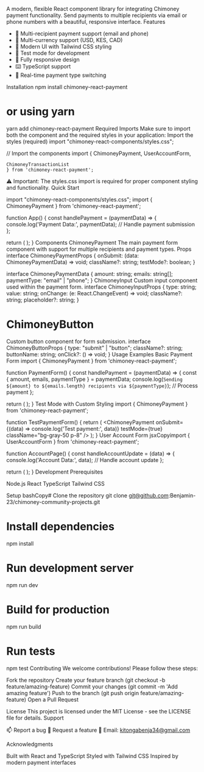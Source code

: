 A modern, flexible React component library for integrating Chimoney payment functionality. Send payments to multiple recipients via email or phone numbers with a beautiful, responsive interface.
Features

- 🎯 Multi-recipient payment support (email and phone)
- 💱 Multi-currency support (USD, KES, CAD)
- 🎨 Modern UI with Tailwind CSS styling
- 🧪 Test mode for development
- 📱 Fully responsive design
- ⌨️ TypeScript support
- 🔄 Real-time payment type switching

Installation
npm install chimoney-react-payment

# or using yarn

yarn add chimoney-react-payment
Required Imports
Make sure to import both the component and the required styles in your application:
Import the styles (required)
import "chimoney-react-components/styles.css";

// Import the components
import {
ChimoneyPayment,
UserAccountForm,

```
ChimoneyTransactionList
} from 'chimoney-react-payment';
```

⚠️ Important: The styles.css import is required for proper component styling and functionality.
Quick Start

import "chimoney-react-components/styles.css";
import { ChimoneyPayment } from 'chimoney-react-payment';

function App() {
const handlePayment = (paymentData) => {
console.log('Payment Data:', paymentData);
// Handle payment submission
};

return (
<ChimoneyPayment
      onSubmit={handlePayment}
      testMode={false}
      className="max-w-md mx-auto"
    />
);
}
Components
ChimoneyPayment
The main payment form component with support for multiple recipients and payment types.
Props
interface ChimoneyPaymentProps {
onSubmit: (data: ChimoneyPaymentData) => void;
className?: string;
testMode?: boolean;
}

interface ChimoneyPaymentData {
amount: string;
emails: string[];
paymentType: "email" | "phone";
}
ChimoneyInput
Custom input component used within the payment form.
interface ChimoneyInputProps {
type: string;
value: string;
onChange: (e: React.ChangeEvent) => void;
className?: string;
placeholder?: string;
}

# ChimoneyButton

Custom button component for form submission.
interface ChimoneyButtonProps {
type: "submit" | "button";
className?: string;
buttonName: string;
onClick?: () => void;
}
Usage Examples
Basic Payment Form
import { ChimoneyPayment } from 'chimoney-react-payment';

function PaymentForm() {
const handlePayment = (paymentData) => {
const { amount, emails, paymentType } = paymentData;
console.log(`Sending ${amount} to ${emails.length} recipients via ${paymentType}`);
// Process payment
};

return (
<ChimoneyPayment
      onSubmit={handlePayment}
      className="max-w-lg mx-auto p-4"
    />
);
}
Test Mode with Custom Styling
import { ChimoneyPayment } from 'chimoney-react-payment';

function TestPaymentForm() {
return (
<ChimoneyPayment
onSubmit={(data) => console.log('Test payment:', data)}
testMode={true}
className="bg-gray-50 p-8"
/>
);
}
User Account Form
jsxCopyimport { UserAccountForm } from 'chimoney-react-payment';

function AccountPage() {
const handleAccountUpdate = (data) => {
console.log('Account Data:', data);
// Handle account update
};

return (
<UserAccountForm
      onSubmit={handleAccountUpdate}
      className="max-w-md mx-auto"
    />
);
}
Development
Prerequisites

Node.js
React
TypeScript
Tailwind CSS

Setup
bashCopy# Clone the repository
git clone git@github.com:Benjamin-23/chimoney-community-projects.git

# Install dependencies

npm install

# Run development server

npm run dev

# Build for production

npm run build

# Run tests

npm test
Contributing
We welcome contributions! Please follow these steps:

Fork the repository
Create your feature branch (git checkout -b feature/amazing-feature)
Commit your changes (git commit -m 'Add amazing feature')
Push to the branch (git push origin feature/amazing-feature)
Open a Pull Request

License
This project is licensed under the MIT License - see the LICENSE file for details.
Support

📫 Report a bug
💬 Request a feature
📧 Email: kitongabenja34@gmail.com

Acknowledgments

Built with React and TypeScript
Styled with Tailwind CSS
Inspired by modern payment interfaces

```

```

